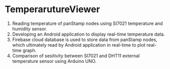 # TemperarutureViewer
1) Reading temperature of panStamp nodes using SI7021 temperature and humidity sensor. 
2) Developing an Android application to display real-time temperature data.
3) Firebase cloud database is used to store data from panStamp nodes, which ultimately read by Android application in real-time    to plot real-time graph.  
4) Comparison of sesitivity between SI7021 and DHT11 external temperature sensor using Arduino UNO.

